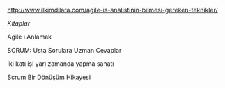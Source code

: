 http://www.ilkimdilara.com/agile-is-analistinin-bilmesi-gereken-teknikler/

*Kitaplar*

Agile ı Anlamak

SCRUM: Usta Sorulara Uzman Cevaplar 

İki katı işi yarı zamanda yapma sanatı

Scrum Bir Dönüşüm Hikayesi

